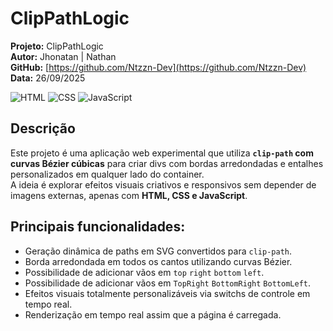 # ClipPathLogic

**Projeto:** ClipPathLogic  
**Autor:** Jhonatan | Nathan  
**GitHub:** [https://github.com/Ntzzn-Dev](https://github.com/Ntzzn-Dev)  
**Data:** 26/09/2025  

![HTML](https://img.shields.io/badge/HTML5-E34F26?style=for-the-badge&logo=html5&logoColor=white)
![CSS](https://img.shields.io/badge/CSS3-1572B6?style=for-the-badge&logo=css3&logoColor=white)
![JavaScript](https://img.shields.io/badge/JavaScript-F7DF1E?style=for-the-badge&logo=javascript&logoColor=black) 

## Descrição  

Este projeto é uma aplicação web experimental que utiliza **`clip-path` com curvas Bézier cúbicas** para criar divs com bordas arredondadas e entalhes personalizados em qualquer lado do container.  
A ideia é explorar efeitos visuais criativos e responsivos sem depender de imagens externas, apenas com **HTML, CSS e JavaScript**.

## Principais funcionalidades:

- Geração dinâmica de paths em SVG convertidos para `clip-path`.  
- Borda arredondada em todos os cantos utilizando curvas Bézier.  
- Possibilidade de adicionar vãos em `top` `right` `bottom` `left`.  
- Possibilidade de adicionar vãos em `TopRight` `BottomRight` `BottomLeft`.  
- Efeitos visuais totalmente personalizáveis via switchs de controle em tempo real.  
- Renderização em tempo real assim que a página é carregada.  
